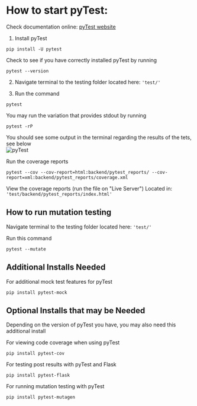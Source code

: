 # How to start pyTest: #
Check documentation online: [pyTest website](https://docs.pytest.org/en/7.2.x/ "pyTest")
1. Install pyTest
```
pip install -U pytest
```
Check to see if you have correctly installed pyTest by running
```
pytest --version
```

2. Navigate terminal to the testing folder located here:
`'test/'`

3. Run the command
```
pytest
```
You may run the variation that provides stdout by running
```
pytest -rP
```

You should see some output in the terminal regarding the results of the tets, see below <br />
![pyTest](https://raw.githubusercontent.com/kyeou/CSUN-Dashboard/main/documentation/images/test-result.png "")

Run the coverage reports <br />
```
pytest --cov --cov-report=html:backend/pytest_reports/ --cov-report=xml:backend/pytest_reports/coverage.xml
```

View the coverage reports (run the file on "Live Server")
Located in: `'test/backend/pytest_reports/index.html'`

## How to run mutation testing ##
Navigate terminal to the testing folder located here:
`'test/'`
<br />

Run this command
<br />
```
pytest --mutate
```

## Additional Installs Needed ##
For additional mock test features for pyTest &emsp;&emsp;
```
pip install pytest-mock
```

## Optional Installs that may be Needed ##
Depending on the version of pyTest you have, you may also need this additional install <br />

For viewing code coverage when using pyTest &emsp;&emsp;
```
pip install pytest-cov
```

For testing post results with pyTest and Flask &emsp;&emsp;
```
pip install pytest-flask
```

For running mutation testing with pyTest &emsp;&emsp;
```
pip install pytest-mutagen
```
